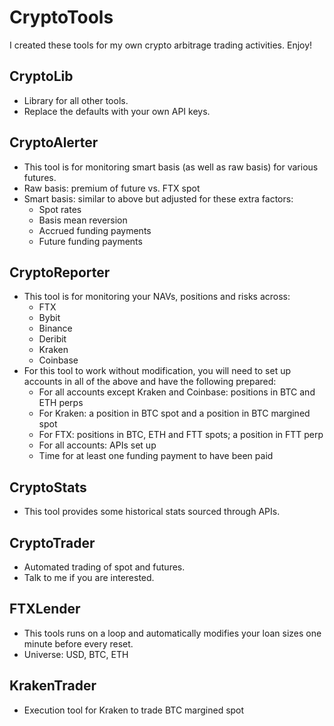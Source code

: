 # CryptoTools
I created these tools for my own crypto arbitrage trading activities.  Enjoy!

## CryptoLib
- Library for all other tools.
- Replace the defaults with your own API keys.

## CryptoAlerter
- This tool is for monitoring smart basis (as well as raw basis) for various futures.
- Raw basis: premium of future vs. FTX spot
- Smart basis: similar to above but adjusted for these extra factors:
	- Spot rates
	- Basis mean reversion
	- Accrued funding payments
	- Future funding payments

## CryptoReporter
- This tool is for monitoring your NAVs, positions and risks across:
	- FTX
	- Bybit
	- Binance
	- Deribit
	- Kraken
	- Coinbase
- For this tool to work without modification, you will need to set up accounts in all of the above and have the following prepared:
	- For all accounts except Kraken and Coinbase: positions in BTC and ETH perps
	- For Kraken: a position in BTC spot and a position in BTC margined spot  
	- For FTX: positions in BTC, ETH and FTT spots; a position in FTT perp
	- For all accounts: APIs set up
	- Time for at least one funding payment to have been paid

## CryptoStats
- This tool provides some historical stats sourced through APIs.

## CryptoTrader
- Automated trading of spot and futures.
- Talk to me if you are interested.

## FTXLender
- This tools runs on a loop and automatically modifies your loan sizes one minute before every reset.
- Universe: USD, BTC, ETH

## KrakenTrader
- Execution tool for Kraken to trade BTC margined spot